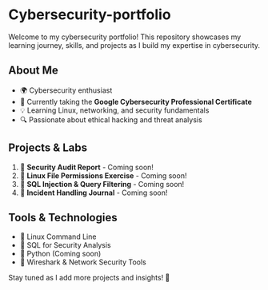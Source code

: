# Cybersecurity-portfolio
Welcome to my cybersecurity portfolio! This repository showcases my learning journey, skills, and projects as I build my expertise in cybersecurity.
## About Me
- 🌍 Cybersecurity enthusiast
- 📜 Currently taking the **Google Cybersecurity Professional Certificate**
- 💡 Learning Linux, networking, and security fundamentals
- 🔍 Passionate about ethical hacking and threat analysis

## Projects & Labs
1. 🔹 **Security Audit Report** - Coming soon!
2. 🔹 **Linux File Permissions Exercise** - Coming soon!
3. 🔹 **SQL Injection & Query Filtering** - Coming soon!
4. 🔹 **Incident Handling Journal** - Coming soon!

## Tools & Technologies
- 🔹 Linux Command Line
- 🔹 SQL for Security Analysis
- 🔹 Python (Coming soon)
- 🔹 Wireshark & Network Security Tools

Stay tuned as I add more projects and insights! 🚀
